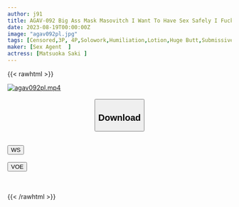 ```yaml
---
author: j91
title: AGAV-092 Big Ass Mask Masovitch I Want To Have Sex Safely I Fucked A Girl Who Applied For The Reason I Licked Her And Turned Her Into A Perfect Masochist Saki Matsuoka
date: 2023-08-19T00:00:00Z
image: "agav092pl.jpg"
tags: [Censored,3P, 4P,Solowork,Humiliation,Lotion,Huge Butt,Submissive Woman	 ]
maker: [Sex Agent  ]
actress: [Matsuoka Saki ]
---
```



{{< rawhtml >}}

<div class="video" data-videoid="jt9ucq05wosn">
    <a href="javascript:;">
        <img src="https://my.j91.asia/posts/agav092pl/agav092pl.jpg" width="WIDTH" height="HEIGHT" alt="agav092pl.mp4" loading="lazy">
    </a>
</div>

<script type="text/javascript" src="https://j91.asia/asset/on-demand-ws.js"></script>

<br>
  <link rel="stylesheet" href="https://j91.asia/asset/bs5.css">
  
  <center>
  <button class="btn btn-primary" type="button" data-bs-toggle="collapse" data-bs-target=".multi-collapse" aria-expanded="false" aria-controls="multiCollapseExample1 multiCollapseExample2"><h2>Download</h2></button></center>
</p>
<div class="row">
  <div class="col">
    <div class="collapse multi-collapse" id="multiCollapseExample1">
      <div class="card card-body">
	      	      <br>
<div class="buttons">  
<a href="https://wolfstream.tv/jt9ucq05wosn"><button class="btn-hover color-3"><i class="fa fa-download"></i> WS</button></a></div>
    </div>
  </div>
</div>
  <div class="col">
    <div class="collapse multi-collapse" id="multiCollapseExample2">
      <div class="card card-body">
	      <br>
<div class="buttons">
    <a href="https://voe.sx/8rmidixr0co9.html"><button class="btn-hover color-9"><i class="fa fa-download"></i> VOE</button></a></div>
<br><br>
      </div>
    </div>
  </div>
</div>

{{< /rawhtml >}}